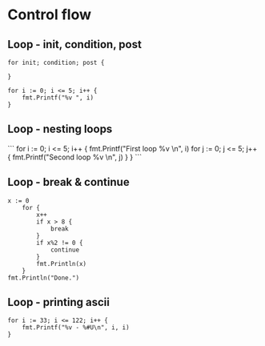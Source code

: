 <h1>Control flow</h1>

<h2>Loop - init, condition, post</h2>

```
for init; condition; post {

}

for i := 0; i <= 5; i++ {
    fmt.Printf("%v ", i)
}
```

<h2>Loop - nesting loops</h2>
```
for i := 0; i <= 5; i++ {
    fmt.Printf("First loop %v \n", i)
    for j := 0; j <= 5; j++ {
        fmt.Printf("Second loop %v \n", j)
    }
}
```

<h2>Loop - break & continue</h2>

```
x := 0
    for {
        x++
        if x > 8 {
            break
        }
        if x%2 != 0 {
            continue
        }
		fmt.Println(x)
	}
fmt.Println("Done.")
```

<h2>Loop - printing ascii</h2>

```
for i := 33; i <= 122; i++ {
    fmt.Printf("%v - %#U\n", i, i)
}
```

